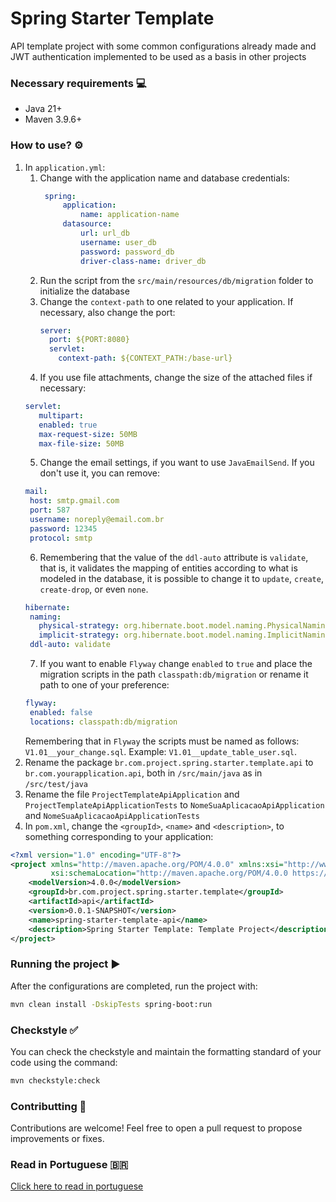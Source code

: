 # Spring Starter Template

API template project with some common configurations already made and JWT authentication implemented to be used as a basis in other projects

### Necessary requirements 💻

* Java 21+
* Maven 3.9.6+

### How to use? ⚙️

1. In `application.yml`:
    1. Change with the application name and database credentials:
       ```yml
        spring:
            application:
                name: application-name
            datasource:
                url: url_db
                username: user_db
                password: password_db
                driver-class-name: driver_db
       ``` 
    2. Run the script from the ```src/main/resources/db/migration``` folder to initialize the database
    3. Change the ```context-path``` to one related to your application. If necessary, also change the port:
       ```yml
       server:
         port: ${PORT:8080}
         servlet:
           context-path: ${CONTEXT_PATH:/base-url}
       ```
    4. If you use file attachments, change the size of the attached files if necessary:
   ```yml
   servlet:
      multipart:
      enabled: true
      max-request-size: 50MB
      max-file-size: 50MB
   ```
    5. Change the email settings, if you want to use ```JavaEmailSend```. If you don't use it, you can remove:
   ```yml
   mail:
    host: smtp.gmail.com
    port: 587
    username: noreply@email.com.br
    password: 12345
    protocol: smtp
   ```
    6. Remembering that the value of the ```ddl-auto``` attribute is ```validate```, that is, it validates the mapping of entities according to what is modeled in the database, it is possible to change it to ```update```, ```create```, ```create-drop```, or even ```none```.
   ```yml
   hibernate:
    naming:
      physical-strategy: org.hibernate.boot.model.naming.PhysicalNamingStrategyStandardImpl
      implicit-strategy: org.hibernate.boot.model.naming.ImplicitNamingStrategyLegacyJpaImpl
    ddl-auto: validate
   ```
    7. If you want to enable ```Flyway``` change ```enabled``` to ```true``` and place the migration scripts in the path ```classpath:db/migration``` or rename it path to one of your preference:
   ```yml
   flyway:
    enabled: false
    locations: classpath:db/migration
   ```
   Remembering that in ```Flyway``` the scripts must be named as follows: ```V1.01__your_change.sql```. Example: ```V1.01__update_table_user.sql```.
2. Rename the package ```br.com.project.spring.starter.template.api``` to ```br.com.yourapplication.api```, both in ```/src/main/java``` as in ```/src/test/java```
3. Rename the file ```ProjectTemplateApiApplication``` and ```ProjectTemplateApiApplicationTests``` to ```NomeSuaAplicacaoApiApplication``` and ```NomeSuaAplicacaoApiApplicationTests```
4. In ```pom.xml```, change the ```<groupId>```, ```<name>``` and ```<description>```, to something corresponding to your application:
```xml
<?xml version="1.0" encoding="UTF-8"?>
<project xmlns="http://maven.apache.org/POM/4.0.0" xmlns:xsi="http://www.w3.org/2001/XMLSchema-instance"
         xsi:schemaLocation="http://maven.apache.org/POM/4.0.0 https://maven.apache.org/xsd/maven-4.0.0.xsd">
    <modelVersion>4.0.0</modelVersion>
    <groupId>br.com.project.spring.starter.template</groupId>
    <artifactId>api</artifactId>
    <version>0.0.1-SNAPSHOT</version>
    <name>spring-starter-template-api</name>
    <description>Spring Starter Template: Template Project</description>
</project>
```

### Running the project ▶️

After the configurations are completed, run the project with:

```sh
mvn clean install -DskipTests spring-boot:run
```

### Checkstyle ✅

You can check the checkstyle and maintain the formatting standard of your code using the command:

```sh
mvn checkstyle:check
```

### Contributting 🤝

Contributions are welcome! Feel free to open a pull request to propose improvements or fixes.

### Read in Portuguese 🇧🇷

[Click here to read in portuguese](README.md)
